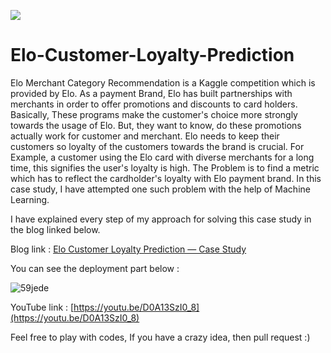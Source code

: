 ![](https://user-images.githubusercontent.com/54818009/110249959-4ab10500-7f92-11eb-924f-bf18c2c3b1e7.png)
# Elo-Customer-Loyalty-Prediction
Elo Merchant Category Recommendation is a Kaggle competition which is provided by Elo. As a payment Brand, Elo has built partnerships with merchants in order to offer promotions and discounts to card holders. Basically, These programs make the customer's choice more strongly towards the usage of Elo. But, they want to know, do these promotions actually work for customer and merchant. Elo needs to keep their customers so loyalty of the customers towards the brand is crucial. For Example, a customer using the Elo card with diverse merchants for a long time, this signifies the user's loyalty is high. The Problem is to find a metric which has to reflect the cardholder's loyalty with Elo payment brand. In this case study, I have attempted one such problem with the help of Machine Learning.

I have explained every step of my approach for solving this case study in the blog linked below.

Blog link : [Elo Customer Loyalty Prediction — Case Study](https://kundan-jha.medium.com/elo-customer-loyalty-prediction-case-study-5248b0e7c004)

You can see the deployment part below :

![59jede](https://user-images.githubusercontent.com/50130996/118289459-fe82c380-b4f2-11eb-8b41-e0a757780bc2.gif)

YouTube link : [https://youtu.be/D0A13SzI0_8](https://youtu.be/D0A13SzI0_8)

Feel free to play with codes, If you have a crazy idea, then pull request :)
